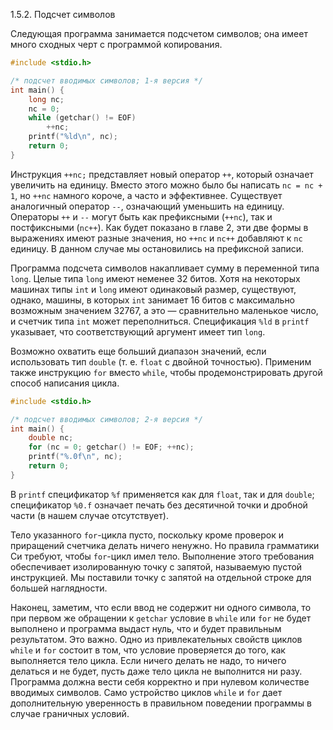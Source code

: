 1.5.2. Подсчет символов

Следующая программа занимается подсчетом символов; она имеет много сходных черт с программой копирования.

```c
#include <stdio.h>

/* подсчет вводимых символов; 1-я версия */
int main() {
    long nc;
    nc = 0;
    while (getchar() != EOF)
        ++nc;
    printf("%ld\n", nc);
    return 0;
}
```

Инструкция `++nc;` представляет новый оператор `++`, который означает увеличить на единицу. Вместо этого можно было бы
написать `nc = nc + 1`, но `++nc` намного короче, а часто и эффективнее. Существует аналогичный оператор `--`,
означающий уменьшить на единицу. Операторы `++` и `--` могут быть как префиксными (`++nc`), так и постфиксными (`nc++`).
Как будет показано в главе 2, эти две формы в выражениях имеют разные значения, но `++nc` и `nc++` добавляют к `nc`
единицу. В данном случае мы остановились на префиксной записи.

Программа подсчета символов накапливает сумму в переменной типа `long`. Целые типа `long` имеют неменее 32 битов. Хотя
на некоторых машинах типы `int` и `long` имеют одинаковый размер, существуют, однако, машины, в которых `int` занимает
16 битов с максимально возможным значением 32767, а это — сравнительно маленькое число, и счетчик типа `int` может
переполниться. Спецификация `%ld` в `printf` указывает, что соответствующий аргумент имеет тип `long`.

Возможно охватить еще больший диапазон значений, если использовать тип `double` (т. е. `float` с двойной точностью).
Применим также инструкцию `for` вместо `while`, чтобы продемонстрировать другой способ написания цикла.

```c
#include <stdio.h>

/* подсчет вводимых символов; 2-я версия */
int main() {
    double nc;
    for (nc = 0; getchar() != EOF; ++nc);
    printf("%.0f\n", nc);
    return 0;
}
```

В `printf` спецификатор `%f` применяется как для `float`, так и для `double`; спецификатор `%0.f` означает печать без
десятичной точки и дробной части (в нашем случае отсутствует).

Тело указанного `for`-цикла пусто, поскольку кроме проверок и приращений счетчика делать ничего ненужно. Но правила
грамматики Си требуют, чтобы `for`-цикл имел тело. Выполнение этого требования обеспечивает изолированную точку с
запятой, называемую пустой инструкцией. Мы поставили точку с запятой на отдельной строке для большей наглядности.

Наконец, заметим, что если ввод не содержит ни одного символа, то при первом же обращении к `getchar` условие в `while`
или `for` не будет выполнено и программа выдаст нуль, что и будет правильным результатом. Это важно. Одно из
привлекательных свойств циклов `while` и `for` состоит в том, что условие проверяется до того, как выполняется тело
цикла. Если ничего делать не надо, то ничего делаться и не будет, пусть даже тело цикла не выполнится ни разу. Программа
должна вести себя корректно и при нулевом количестве вводимых символов. Само устройство циклов `while` и `for` дает
дополнительную уверенность в правильном поведении программы в случае граничных условий.

